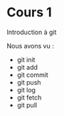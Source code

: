 # Cours 1

Introduction à git

Nous avons vu :

- git init
- git add
- git commit
- git push
- git log
- git fetch
- git pull
